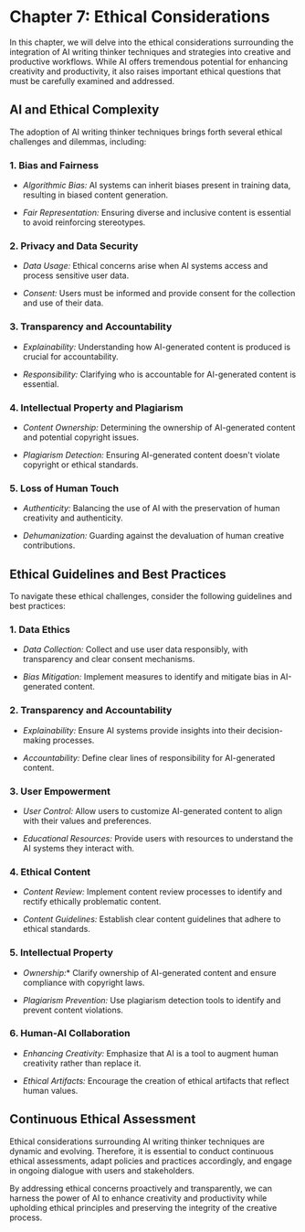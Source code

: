 Chapter 7: Ethical Considerations
=================================

In this chapter, we will delve into the ethical considerations surrounding the integration of AI writing thinker techniques and strategies into creative and productive workflows. While AI offers tremendous potential for enhancing creativity and productivity, it also raises important ethical questions that must be carefully examined and addressed.

**AI and Ethical Complexity**
-----------------------------

The adoption of AI writing thinker techniques brings forth several ethical challenges and dilemmas, including:

### 1. **Bias and Fairness**

* *Algorithmic Bias:* AI systems can inherit biases present in training data, resulting in biased content generation.

* *Fair Representation:* Ensuring diverse and inclusive content is essential to avoid reinforcing stereotypes.

### 2. **Privacy and Data Security**

* *Data Usage:* Ethical concerns arise when AI systems access and process sensitive user data.

* *Consent:* Users must be informed and provide consent for the collection and use of their data.

### 3. **Transparency and Accountability**

* *Explainability:* Understanding how AI-generated content is produced is crucial for accountability.

* *Responsibility:* Clarifying who is accountable for AI-generated content is essential.

### 4. **Intellectual Property and Plagiarism**

* *Content Ownership:* Determining the ownership of AI-generated content and potential copyright issues.

* *Plagiarism Detection:* Ensuring AI-generated content doesn't violate copyright or ethical standards.

### 5. **Loss of Human Touch**

* *Authenticity:* Balancing the use of AI with the preservation of human creativity and authenticity.

* *Dehumanization:* Guarding against the devaluation of human creative contributions.

**Ethical Guidelines and Best Practices**
-----------------------------------------

To navigate these ethical challenges, consider the following guidelines and best practices:

### 1. **Data Ethics**

* *Data Collection:* Collect and use user data responsibly, with transparency and clear consent mechanisms.

* *Bias Mitigation:* Implement measures to identify and mitigate bias in AI-generated content.

### 2. **Transparency and Accountability**

* *Explainability:* Ensure AI systems provide insights into their decision-making processes.

* *Accountability:* Define clear lines of responsibility for AI-generated content.

### 3. **User Empowerment**

* *User Control:* Allow users to customize AI-generated content to align with their values and preferences.

* *Educational Resources:* Provide users with resources to understand the AI systems they interact with.

### 4. **Ethical Content**

* *Content Review:* Implement content review processes to identify and rectify ethically problematic content.

* *Content Guidelines:* Establish clear content guidelines that adhere to ethical standards.

### 5. **Intellectual Property**

* *Ownership:*\* Clarify ownership of AI-generated content and ensure compliance with copyright laws.

* *Plagiarism Prevention:* Use plagiarism detection tools to identify and prevent content violations.

### 6. **Human-AI Collaboration**

* *Enhancing Creativity:* Emphasize that AI is a tool to augment human creativity rather than replace it.

* *Ethical Artifacts:* Encourage the creation of ethical artifacts that reflect human values.

**Continuous Ethical Assessment**
---------------------------------

Ethical considerations surrounding AI writing thinker techniques are dynamic and evolving. Therefore, it is essential to conduct continuous ethical assessments, adapt policies and practices accordingly, and engage in ongoing dialogue with users and stakeholders.

By addressing ethical concerns proactively and transparently, we can harness the power of AI to enhance creativity and productivity while upholding ethical principles and preserving the integrity of the creative process.
